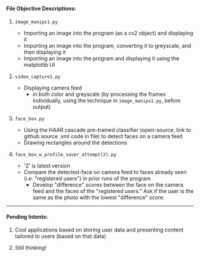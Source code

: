 
#### File Objective Descriptions:

1. `image_manips1.py`
	* Importing an image into the program (as a cv2 object) and displaying it
	* Importing an image into the program, converting it to greyscale, and then displaying it
	* Importing an image into the program and displaying it using the matplotlib UI

2. `video_capture1.py`
	* Displaying camera feed
		* in both color and greyscale (by processing the frames individually, using the technique in `image_manips1.py`, before output)

3. `face_box.py`
	* Using the HAAR cascade pre-trained classifier (open-source, link to github source .xml code in file) to detect faces on a camera feed
	* Drawing rectangles around the detections

4. `face_box_w_profile_saver_attempt(2).py`
	* '2' is latest version
	* Compare the detected-face on camera feed to faces already seen (i.e. "registered users") in prior runs of the program
		* Develop "difference" scores between the face on the camera feed and the faces of the "registered users." Ask if the user is the same as the photo with the lowest "difference" score.

----

#### Pending Intents:

1. Cool applications based on storing user data and presenting content tailored to users (based on that data)

2. Still thinking!




